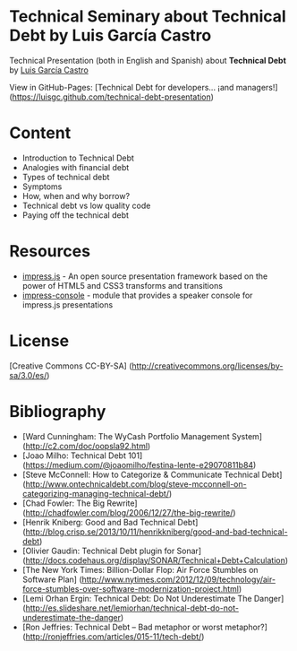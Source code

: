 Technical Seminary about Technical Debt by Luis García Castro
=======

Technical Presentation (both in English and Spanish) about **Technical Debt** by [Luis García Castro](https://github.com/LuisGC)

View in GitHub-Pages: [Technical Debt for developers... ¡and managers!] (https://luisgc.github.com/technical-debt-presentation)

# Content

+ Introduction to Technical Debt
 + Analogies with financial debt
 + Types of technical debt
 + Symptoms
+ How, when and why borrow?
+ Technical debt vs low quality code
+ Paying off the technical debt

# Resources

* [impress.js](https://github.com/bartaz/impress.js) - An open source presentation framework based on the power of HTML5 and CSS3 transforms and transitions
* [impress-console](https://github.com/regebro/impress-console) - module that provides a speaker console for impress.js presentations

# License

[Creative Commons CC-BY-SA] (http://creativecommons.org/licenses/by-sa/3.0/es/)

# Bibliography

* [Ward Cunningham: The WyCash Portfolio Management System] (http://c2.com/doc/oopsla92.html)
* [Joao Milho: Technical Debt 101] (https://medium.com/@joaomilho/festina-lente-e29070811b84)
* [Steve McConnell: How to Categorize & Communicate Technical Debt] (http://www.ontechnicaldebt.com/blog/steve-mcconnell-on-categorizing-managing-technical-debt/)
* [Chad Fowler: The Big Rewrite] (http://chadfowler.com/blog/2006/12/27/the-big-rewrite/)
* [Henrik Kniberg: Good and Bad Technical Debt] (http://blog.crisp.se/2013/10/11/henrikkniberg/good-and-bad-technical-debt)
* [Olivier Gaudin: Technical Debt plugin for Sonar] (http://docs.codehaus.org/display/SONAR/Technical+Debt+Calculation)
* [The New York Times: Billion-Dollar Flop: Air Force Stumbles on Software Plan] (http://www.nytimes.com/2012/12/09/technology/air-force-stumbles-over-software-modernization-project.html)
* [Lemi Orhan Ergin: Technical Debt: Do Not Underestimate The Danger] (http://es.slideshare.net/lemiorhan/technical-debt-do-not-underestimate-the-danger)
* [Ron Jeffries: Technical Debt – Bad metaphor or worst metaphor?] (http://ronjeffries.com/articles/015-11/tech-debt/)
